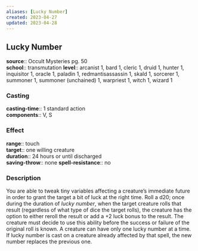 ```yaml
---
aliases: [Lucky Number]
created: 2023-04-27
updated: 2023-04-28
---
```


## Lucky Number

**source**:: Occult Mysteries pg. 50  
**school**:: transmutation
**level**:: arcanist 1, bard 1, cleric 1, druid 1, hunter 1, inquisitor 1, oracle 1, paladin 1, redmantisassassin 1, skald 1, sorcerer 1, summoner 1, summoner (unchained) 1, warpriest 1, witch 1, wizard 1

### Casting

**casting-time**:: 1 standard action  
**components**:: V, S

### Effect

**range**:: touch  
**target**:: one willing creature  
**duration**:: 24 hours or until discharged  
**saving-throw**:: none
**spell-resistance**:: no

### Description

You are able to tweak tiny variables affecting a creature’s immediate future in order to grant the target a bit of luck at the right time. Roll a d20; once during the duration of *lucky number*, when the target creature rolls that result (regardless of what type of dice the target rolls), the creature has the option to either reroll the result or add a +2 luck bonus to the result. The creature must decide to use this ability before the success or failure of the original roll is known. A creature can have only one lucky number at a time. If lucky number is cast on a creature already affected by that spell, the new number replaces the previous one.
